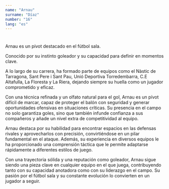 ```yaml
---
name: "Arnau"
surname: "Díaz"
number: "16"
lang: "es"
---
```


#

Arnau es un pívot destacado en el fútbol sala.

Conocido por su instinto goleador y su capacidad para definir en momentos clave.

A lo largo de su carrera, ha formado parte de equipos como el Nàstic de Tarragona, Sant Pere i Sant Pau, Unió Deportiva Torredembarra, C.E Altafulla, La Floresta y La Riera, dejando siempre su huella como un jugador comprometido y eficaz.

Con una técnica refinada y un olfato natural para el gol, Arnau es un pívot difícil de marcar, capaz de proteger el balón con seguridad y generar oportunidades ofensivas en situaciones críticas. Su presencia en el campo no solo garantiza goles, sino que también infunde confianza a sus compañeros y añade un nivel extra de competitividad al equipo.

Arnau destaca por su habilidad para encontrar espacios en las defensas rivales y aprovecharlos con precisión, convirtiéndose en un pilar fundamental en el ataque. Además, su experiencia en diversos equipos le ha proporcionado una comprensión táctica que le permite adaptarse rápidamente a diferentes estilos de juego.

Con una trayectoria sólida y una reputación como goleador, Arnau sigue siendo una pieza clave en cualquier equipo en el que juega, contribuyendo tanto con su capacidad anotadora como con su liderazgo en el campo. Su pasión por el fútbol sala y su constante evolución lo convierten en un jugador a seguir.
